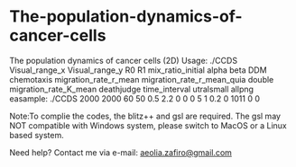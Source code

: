 # The-population-dynamics-of-cancer-cells
The population dynamics of cancer cells (2D)
Usage: ./CCDS Visual_range_x Visual_range_y R0 R1 mix_ratio_initial alpha beta DDM chemotaxis migration_rate_r_mean migration_rate_r_mean_quia double migration_rate_K_mean deathjudge time_interval utralsmall allpng
easample: ./CCDS 2000 2000 60 50 0.5 2.2 0 0 0 5 1 0.2 0 1011 0 0

Note:To complie the codes, the blitz++ and gsl are required. The gsl may NOT compatible with Windows system, please switch to MacOS or a Linux based system.

Need help? Contact me via e-mail: aeolia.zafiro@gmail.com

